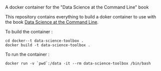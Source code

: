A docker container for the "Data Science at the Command Line" book

This repository contains everything to build a doker container to use with the book [Data Science at the Command Line](http://datascienceatthecommandline.com).


To build the container :

    cd docker--t data-science-toolbox .
    docker build -t data-science-toolbox .

To run the container :

    docker run -v `pwd`:/data -it --rm data-science-toolbox /bin/bash
